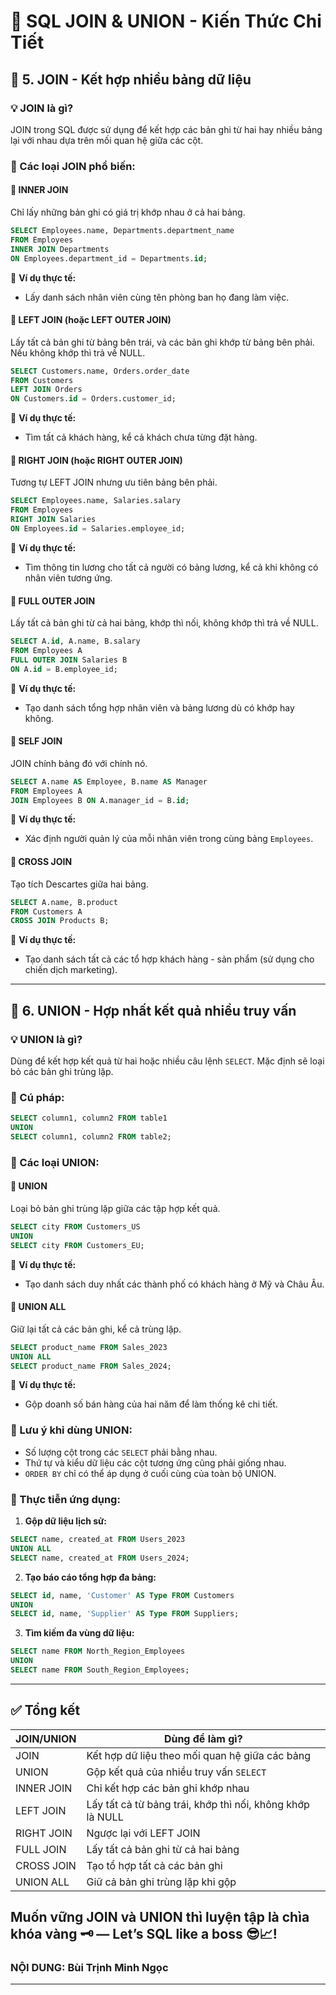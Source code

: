 # 🧠 SQL JOIN & UNION - Kiến Thức Chi Tiết

## 🔹 5. JOIN - Kết hợp nhiều bảng dữ liệu

### 💡 JOIN là gì?

JOIN trong SQL được sử dụng để kết hợp các bản ghi từ hai hay nhiều bảng lại với nhau dựa trên mối quan hệ giữa các cột.

### 🔗 Các loại JOIN phổ biến:

#### 🔸 INNER JOIN

Chỉ lấy những bản ghi có giá trị khớp nhau ở cả hai bảng.

```sql
SELECT Employees.name, Departments.department_name
FROM Employees
INNER JOIN Departments
ON Employees.department_id = Departments.id;
```

🧪 **Ví dụ thực tế:**

* Lấy danh sách nhân viên cùng tên phòng ban họ đang làm việc.

#### 🔸 LEFT JOIN (hoặc LEFT OUTER JOIN)

Lấy tất cả bản ghi từ bảng bên trái, và các bản ghi khớp từ bảng bên phải. Nếu không khớp thì trả về NULL.

```sql
SELECT Customers.name, Orders.order_date
FROM Customers
LEFT JOIN Orders
ON Customers.id = Orders.customer_id;
```

🧪 **Ví dụ thực tế:**

* Tìm tất cả khách hàng, kể cả khách chưa từng đặt hàng.

#### 🔸 RIGHT JOIN (hoặc RIGHT OUTER JOIN)

Tương tự LEFT JOIN nhưng ưu tiên bảng bên phải.

```sql
SELECT Employees.name, Salaries.salary
FROM Employees
RIGHT JOIN Salaries
ON Employees.id = Salaries.employee_id;
```

🧪 **Ví dụ thực tế:**

* Tìm thông tin lương cho tất cả người có bảng lương, kể cả khi không có nhân viên tương ứng.

#### 🔸 FULL OUTER JOIN

Lấy tất cả bản ghi từ cả hai bảng, khớp thì nối, không khớp thì trả về NULL.

```sql
SELECT A.id, A.name, B.salary
FROM Employees A
FULL OUTER JOIN Salaries B
ON A.id = B.employee_id;
```

🧪 **Ví dụ thực tế:**

* Tạo danh sách tổng hợp nhân viên và bảng lương dù có khớp hay không.

#### 🔸 SELF JOIN

JOIN chính bảng đó với chính nó.

```sql
SELECT A.name AS Employee, B.name AS Manager
FROM Employees A
JOIN Employees B ON A.manager_id = B.id;
```

🧪 **Ví dụ thực tế:**

* Xác định người quản lý của mỗi nhân viên trong cùng bảng `Employees`.

#### 🔸 CROSS JOIN

Tạo tích Descartes giữa hai bảng.

```sql
SELECT A.name, B.product
FROM Customers A
CROSS JOIN Products B;
```

🧪 **Ví dụ thực tế:**

* Tạo danh sách tất cả các tổ hợp khách hàng - sản phẩm (sử dụng cho chiến dịch marketing).

---

## 🔹 6. UNION - Hợp nhất kết quả nhiều truy vấn

### 💡 UNION là gì?

Dùng để kết hợp kết quả từ hai hoặc nhiều câu lệnh `SELECT`. Mặc định sẽ loại bỏ các bản ghi trùng lặp.

### 🔗 Cú pháp:

```sql
SELECT column1, column2 FROM table1
UNION
SELECT column1, column2 FROM table2;
```

### 🧩 Các loại UNION:

#### 🔸 UNION

Loại bỏ bản ghi trùng lặp giữa các tập hợp kết quả.

```sql
SELECT city FROM Customers_US
UNION
SELECT city FROM Customers_EU;
```

🧪 **Ví dụ thực tế:**

* Tạo danh sách duy nhất các thành phố có khách hàng ở Mỹ và Châu Âu.

#### 🔸 UNION ALL

Giữ lại tất cả các bản ghi, kể cả trùng lặp.

```sql
SELECT product_name FROM Sales_2023
UNION ALL
SELECT product_name FROM Sales_2024;
```

🧪 **Ví dụ thực tế:**

* Gộp doanh số bán hàng của hai năm để làm thống kê chi tiết.

### 🛑 Lưu ý khi dùng UNION:

* Số lượng cột trong các `SELECT` phải bằng nhau.
* Thứ tự và kiểu dữ liệu các cột tương ứng cũng phải giống nhau.
* `ORDER BY` chỉ có thể áp dụng ở cuối cùng của toàn bộ UNION.

### 💼 Thực tiễn ứng dụng:

1. **Gộp dữ liệu lịch sử:**

```sql
SELECT name, created_at FROM Users_2023
UNION ALL
SELECT name, created_at FROM Users_2024;
```

2. **Tạo báo cáo tổng hợp đa bảng:**

```sql
SELECT id, name, 'Customer' AS Type FROM Customers
UNION
SELECT id, name, 'Supplier' AS Type FROM Suppliers;
```

3. **Tìm kiếm đa vùng dữ liệu:**

```sql
SELECT name FROM North_Region_Employees
UNION
SELECT name FROM South_Region_Employees;
```

---

## ✅ Tổng kết

| JOIN/UNION | Dùng để làm gì?                                           |
| ---------- | --------------------------------------------------------- |
| JOIN       | Kết hợp dữ liệu theo mối quan hệ giữa các bảng            |
| UNION      | Gộp kết quả của nhiều truy vấn `SELECT`                   |
| INNER JOIN | Chỉ kết hợp các bản ghi khớp nhau                         |
| LEFT JOIN  | Lấy tất cả từ bảng trái, khớp thì nối, không khớp là NULL |
| RIGHT JOIN | Ngược lại với LEFT JOIN                                   |
| FULL JOIN  | Lấy tất cả bản ghi từ cả hai bảng                         |
| CROSS JOIN | Tạo tổ hợp tất cả các bản ghi                             |
| UNION ALL  | Giữ cả bản ghi trùng lặp khi gộp                          |

Muốn vững JOIN và UNION thì luyện tập là chìa khóa vàng 🗝️ — Let’s SQL like a boss 😎📈!
---
### NỘI DUNG: Bùi Trịnh Minh Ngọc
---
